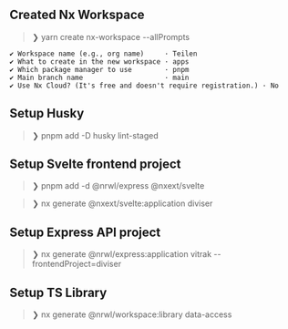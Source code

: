 ## Created Nx Workspace

> ❯ yarn create nx-workspace --allPrompts

```
✔ Workspace name (e.g., org name)     · Teilen
✔ What to create in the new workspace · apps
✔ Which package manager to use        · pnpm
✔ Main branch name                    · main
✔ Use Nx Cloud? (It's free and doesn't require registration.) · No
```

## Setup Husky

> ❯ pnpm add -D husky lint-staged

## Setup Svelte frontend project

> ❯ pnpm add -d @nrwl/express @nxext/svelte

> ❯ nx generate @nxext/svelte:application diviser

## Setup Express API project

> ❯ nx generate @nrwl/express:application vitrak --frontendProject=diviser

## Setup TS Library

> ❯ nx generate @nrwl/workspace:library data-access
